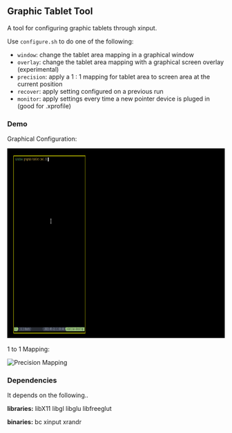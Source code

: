 ## Graphic Tablet Tool

A tool for configuring graphic tablets through xinput.

Use `configure.sh` to do one of the following:

- `window`: change the tablet area mapping in a graphical window
- `overlay`: change the tablet area mapping with a graphical screen overlay (experimental)
- `precision`: apply a 1 : 1 mapping for tablet area to screen area at the current position
- `recover`: apply setting configured on a previous run
- `monitor`: apply settings every time a new pointer device is pluged in (good for .xprofile)

### Demo

Graphical Configuration:

<img alt="Graphical Interface" src="/docs/media/interface.gif" width="100%" height="440">

1 to 1 Mapping:

<img alt="Precision Mapping" src="/docs/media/precision.gif" width="100%" height="440">

### Dependencies

It depends on the following..

**libraries:** libX11 libgl libglu libfreeglut

**binaries:** bc xinput xrandr
